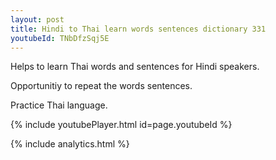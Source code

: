 ```yaml
---
layout: post
title: Hindi to Thai learn words sentences dictionary 331 
youtubeId: TNbDfzSqj5E
---
```

 
 
Helps to learn Thai words and sentences for Hindi speakers.

Opportunitiy to repeat the words sentences. 

Practice Thai language. 
 
{% include youtubePlayer.html id=page.youtubeId %}
 
 
{% include analytics.html %}